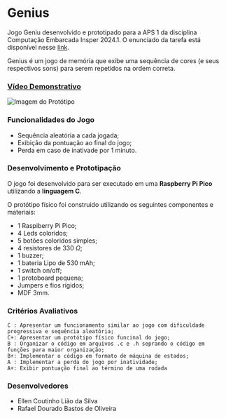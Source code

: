 # Genius
Jogo Geniu desenvolvido e prototipado para a APS 1 da disciplina Computação Embarcada Insper 2024.1. O enunciado da tarefa está disponível nesse [link](https://insper-embarcados.github.io/site/aps/aps-1-genius/).

Genius é um jogo de memória que exibe uma sequência de cores (e seus respectivos sons) para serem repetidos na ordem correta.

### [Vídeo Demonstrativo](https://youtu.be/P4mHPx7z5Bs)

<img alt="Imagem do Protótipo" src="https://imgur.com/a/dD0j6Gq">

### Funcionalidades do Jogo
- Sequência aleatória a cada jogada;
- Exibição da pontuação ao final do jogo;
- Perda em caso de inativade por 1 minuto.

### Desenvolvimento e Prototipação

O jogo foi desenvolvido para ser executado em uma **Raspberry Pi Pico** utilizando a **linguagem C**.

O protótipo físico foi construido utilizando os seguintes componentes e materiais:
- 1 Raspiberry Pi Pico;
- 4 Leds coloridos;
- 5 botões coloridos simples;
- 4 resistores de 330 $\Omega$;
- 1 buzzer;
- 1 bateria Lipo de 530 mAh;
- 1 switch on/off;
- 1 protoboard pequena;
- Jumpers e fios rígidos;
- MDF 3mm.


### Critérios Avaliativos
    C : Apresentar um funcionamento similar ao jogo com dificuldade progressiva e sequência aleatória;
    C+: Apresentar um protótipo físico funcinal do jogo;
    B : Organizar o código em arquivos .c e .h seprando o código em funções para maior organização;
    B+: Implementar o código em formato de máquina de estados;
    A : Implementar a perda do jogo por inatividade;
    A+: Exibir pontuação final ao término de uma rodada

### Desenvolvedores

- Ellen Coutinho Lião da Silva
- Rafael Dourado Bastos de Oliveira


